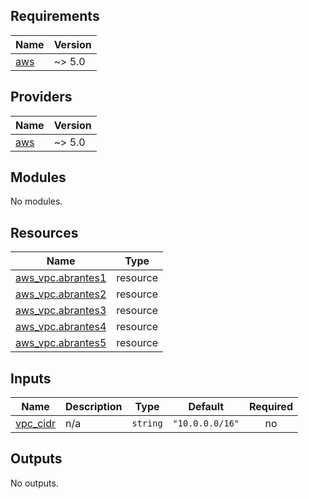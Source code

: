 ## Requirements

| Name | Version |
|------|---------|
| <a name="requirement_aws"></a> [aws](#requirement\_aws) | ~> 5.0 |

## Providers

| Name | Version |
|------|---------|
| <a name="provider_aws"></a> [aws](#provider\_aws) | ~> 5.0 |

## Modules

No modules.

## Resources

| Name | Type |
|------|------|
| [aws_vpc.abrantes1](https://registry.terraform.io/providers/hashicorp/aws/latest/docs/resources/vpc) | resource |
| [aws_vpc.abrantes2](https://registry.terraform.io/providers/hashicorp/aws/latest/docs/resources/vpc) | resource |
| [aws_vpc.abrantes3](https://registry.terraform.io/providers/hashicorp/aws/latest/docs/resources/vpc) | resource |
| [aws_vpc.abrantes4](https://registry.terraform.io/providers/hashicorp/aws/latest/docs/resources/vpc) | resource |
| [aws_vpc.abrantes5](https://registry.terraform.io/providers/hashicorp/aws/latest/docs/resources/vpc) | resource |

## Inputs

| Name | Description | Type | Default | Required |
|------|-------------|------|---------|:--------:|
| <a name="input_vpc_cidr"></a> [vpc\_cidr](#input\_vpc\_cidr) | n/a | `string` | `"10.0.0.0/16"` | no |

## Outputs

No outputs.